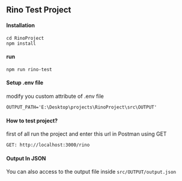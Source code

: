 ## Rino Test Project

#### Installation
```$xslt
cd RinoProject
npm install 
```

#### run
```
npm run rino-test
```

#### Setup .env file
modify you custom attribute of .env file
```$xslt
OUTPUT_PATH='E:\Desktop\projects\RinoProject\src\OUTPUT'

```

#### How to test project?
first of all run the project and enter this url in Postman using GET 
```$xslt
GET: http://localhost:3000/rino
```

#### Output In JSON
You can also access to the output file inside `src/OUTPUT/output.json`
